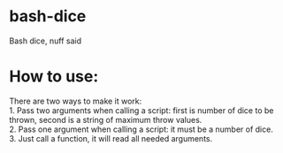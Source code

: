 # bash-dice
Bash dice, nuff said

# How to use:
There are two ways to make it work:<br />
	1. Pass two arguments when calling a script: first is number of dice to be thrown, second is a string of maximum throw values.<br />
	2. Pass one argument when calling a script: it must be a number of dice.<br />
	3. Just call a function, it will read all needed arguments.<br />
